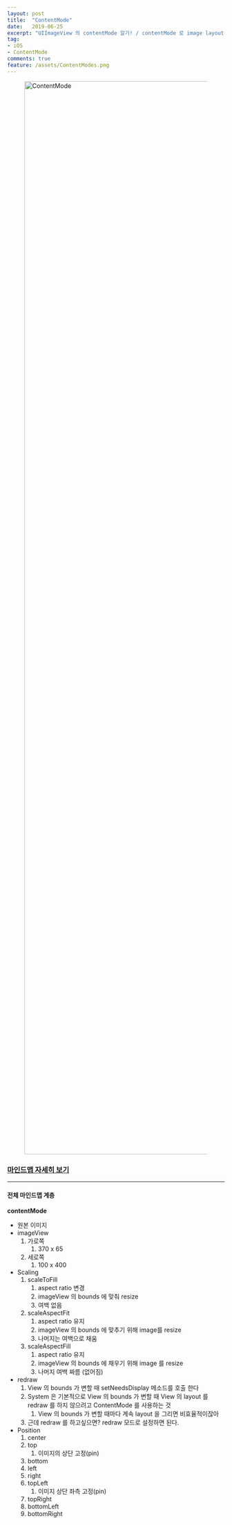 ```yaml
---
layout: post
title:  "ContentMode"
date:   2019-06-25
excerpt: "UIImageView 의 contentMode 알기! / contentMode 로 image layout 결정하기!"
tag:
- iOS
- ContentMode
comments: true
feature: /assets/ContentModes.png
---
```


<figure>
  <img width="2479" alt="ContentMode" src="https://user-images.githubusercontent.com/38423205/60062311-9fb3d580-9733-11e9-9678-5e5539534b91.png">
</figure>

### [마인드맵 자세히 보기](https://github.com/changSic/Task/files/3323152/ContentModePdf.pdf)

---

#### **전체 마인드맵 계층**

**contentMode**

*  원본 이미지
*  imageView
    1.  가로쪽
        1.  370 x 65
    2.  세로쪽
        1.  100 x 400
*  Scaling
    1.  scaleToFill
        1.  aspect ratio 변경
        2.  imageView 의 bounds 에 맞춰 resize
        3.  여백 없음
    2.  scaleAspectFit
        1.  aspect ratio 유지
        2.  imageView 의 bounds 에 맞추기 위해 image를 resize
        3.  나머지는 여백으로 채움
    3.  scaleAspectFill
        1.  aspect ratio 유지
        2.  imageView 의 bounds 에 채우기 위해 image 를 resize
        3.  나머지 여백 짜름 (없어짐)
*  redraw
    1.  View 의 bounds 가 변할 때 setNeedsDisplay 메소드를 호출 한다
    2.  System 은 기본적으로 View 의 bounds 가 변할 때 View 의 layout 를 redraw 를 하지 않으려고 ContentMode 를 사용하는 것
        1.  View 의 bounds 가 변할 때마다 계속 layout 을 그리면 비효율적이잖아
    3.  근데 redraw 를 하고싶으면? redraw 모드로 설정하면 된다.
*  Position
    1.  center
    2.  top
        1.  이미지의 상단 고정(pin)
    3.  bottom
    4.  left
    5.  right
    6.  topLeft
        1.  이미지 상단 좌측 고정(pin)
    7.  topRight
    8.  bottomLeft
    9.  bottomRight
